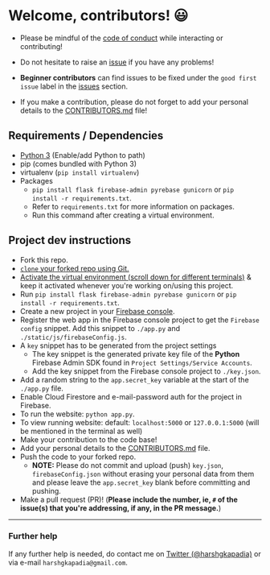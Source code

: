 # Welcome, contributors! :smiley:

- Please be mindful of the [code of conduct](https://github.com/HarshKapadia2/attendance_management/blob/master/CODE_OF_CONDUCT.md) while interacting or contributing!

- Do not hesitate to raise an [issue](https://github.com/HarshKapadia2/attendance_management/issues) if you have any problems!

- **Beginner contributors** can find issues to be fixed under the `good first issue` label in the [issues](https://github.com/HarshKapadia2/attendance_management/issues) section.

- If you make a contribution, please do not forget to add your personal details to the [CONTRIBUTORS.md](https://github.com/HarshKapadia2/attendance_management/blob/master/CONTRIBUTORS.md) file!

## Requirements / Dependencies
- [Python 3](https://www.python.org/) (Enable/add Python to path)
- pip (comes bundled with Python 3)
- virtualenv (`pip install virtualenv`)
- Packages
   - `pip install flask firebase-admin pyrebase gunicorn` or `pip install -r requirements.txt`.
   - Refer to `requirements.txt` for more information on packages.
   - Run this command after creating a virtual environment.

## Project dev instructions
- Fork this repo.
- [`clone` your forked repo using Git.](https://harshkapadia2.github.io/git_basics/#_git_clone)
- [Activate the virtual environment (scroll down for different terminals)](https://docs.python.org/3/library/venv.html#creating-virtual-environments) & keep it activated whenever you're working on/using this project.
- Run `pip install flask firebase-admin pyrebase gunicorn` or `pip install -r requirements.txt`.
- Create a new project in your [Firebase console](https://console.firebase.google.com/).
- Register the web app in the Firebase console project to get the `Firebase config` snippet. Add this snippet to `./app.py` and `./static/js/firebaseConfig.js`.
- A `key` snippet has to be generated from the project settings
   - The key snippet is the generated private key file of the **Python** Firebase Admin SDK found in `Project Settings/Service Accounts`.
   - Add the key snippet from the Firebase console project to `./key.json`.
- Add a random string to the `app.secret_key` variable at the start of the `./app.py` file.
- Enable Cloud Firestore and e-mail-password auth for the project in Firebase.
- To run the website: `python app.py`.
- To view running website: default: `localhost:5000` or `127.0.0.1:5000` (will be mentioned in the terminal as well)
- Make your contribution to the code base!
- Add your personal details to the [CONTRIBUTORS.md](https://github.com/HarshKapadia2/attendance_management/blob/master/CONTRIBUTORS.md) file.
- Push the code to your forked repo.
   - **NOTE:** Please do not commit and upload (push) `key.json`, `firebaseConfig.json` without erasing your personal data from them and please leave the `app.secret_key` blank before committing and pushing.
- Make a pull request (PR)! (**Please include the number, ie, `#` of the issue(s) that you're addressing, if any, in the PR message.**)

---

### Further help
If any further help is needed, do contact me on [Twitter (@harshgkapadia)](https://twitter.com/harshgkapadia) or via e-mail `harshgkapadia@gmail.com`.
